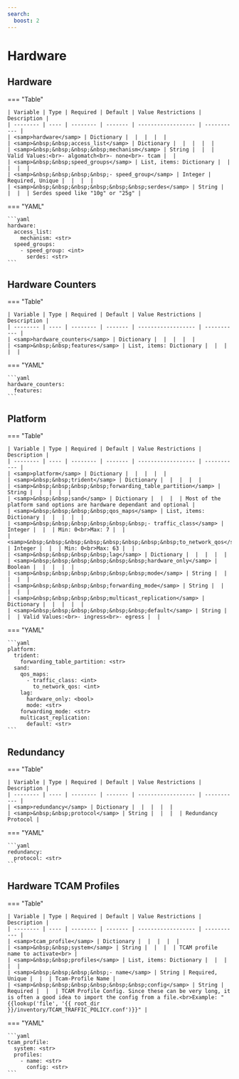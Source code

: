 ```yaml
---
search:
  boost: 2
---
```


# Hardware
## Hardware



=== "Table"

    | Variable | Type | Required | Default | Value Restrictions | Description |
    | -------- | ---- | -------- | ------- | ------------------ | ----------- |
    | <samp>hardware</samp> | Dictionary |  |  |  |  |
    | <samp>&nbsp;&nbsp;access_list</samp> | Dictionary |  |  |  |  |
    | <samp>&nbsp;&nbsp;&nbsp;&nbsp;mechanism</samp> | String |  |  | Valid Values:<br>- algomatch<br>- none<br>- tcam |  |
    | <samp>&nbsp;&nbsp;speed_groups</samp> | List, items: Dictionary |  |  |  |  |
    | <samp>&nbsp;&nbsp;&nbsp;&nbsp;- speed_group</samp> | Integer | Required, Unique |  |  |  |
    | <samp>&nbsp;&nbsp;&nbsp;&nbsp;&nbsp;&nbsp;serdes</samp> | String |  |  |  | Serdes speed like "10g" or "25g" |

=== "YAML"

    ```yaml
    hardware:
      access_list:
        mechanism: <str>
      speed_groups:
        - speed_group: <int>
          serdes: <str>
    ```
## Hardware Counters



=== "Table"

    | Variable | Type | Required | Default | Value Restrictions | Description |
    | -------- | ---- | -------- | ------- | ------------------ | ----------- |
    | <samp>hardware_counters</samp> | Dictionary |  |  |  |  |
    | <samp>&nbsp;&nbsp;features</samp> | List, items: Dictionary |  |  |  |  |

=== "YAML"

    ```yaml
    hardware_counters:
      features:
    ```
## Platform



=== "Table"

    | Variable | Type | Required | Default | Value Restrictions | Description |
    | -------- | ---- | -------- | ------- | ------------------ | ----------- |
    | <samp>platform</samp> | Dictionary |  |  |  |  |
    | <samp>&nbsp;&nbsp;trident</samp> | Dictionary |  |  |  |  |
    | <samp>&nbsp;&nbsp;&nbsp;&nbsp;forwarding_table_partition</samp> | String |  |  |  |  |
    | <samp>&nbsp;&nbsp;sand</samp> | Dictionary |  |  |  | Most of the platform sand options are hardware dependant and optional |
    | <samp>&nbsp;&nbsp;&nbsp;&nbsp;qos_maps</samp> | List, items: Dictionary |  |  |  |  |
    | <samp>&nbsp;&nbsp;&nbsp;&nbsp;&nbsp;&nbsp;- traffic_class</samp> | Integer |  |  | Min: 0<br>Max: 7 |  |
    | <samp>&nbsp;&nbsp;&nbsp;&nbsp;&nbsp;&nbsp;&nbsp;&nbsp;to_network_qos</samp> | Integer |  |  | Min: 0<br>Max: 63 |  |
    | <samp>&nbsp;&nbsp;&nbsp;&nbsp;lag</samp> | Dictionary |  |  |  |  |
    | <samp>&nbsp;&nbsp;&nbsp;&nbsp;&nbsp;&nbsp;hardware_only</samp> | Boolean |  |  |  |  |
    | <samp>&nbsp;&nbsp;&nbsp;&nbsp;&nbsp;&nbsp;mode</samp> | String |  |  |  |  |
    | <samp>&nbsp;&nbsp;&nbsp;&nbsp;forwarding_mode</samp> | String |  |  |  |  |
    | <samp>&nbsp;&nbsp;&nbsp;&nbsp;multicast_replication</samp> | Dictionary |  |  |  |  |
    | <samp>&nbsp;&nbsp;&nbsp;&nbsp;&nbsp;&nbsp;default</samp> | String |  |  | Valid Values:<br>- ingress<br>- egress |  |

=== "YAML"

    ```yaml
    platform:
      trident:
        forwarding_table_partition: <str>
      sand:
        qos_maps:
          - traffic_class: <int>
            to_network_qos: <int>
        lag:
          hardware_only: <bool>
          mode: <str>
        forwarding_mode: <str>
        multicast_replication:
          default: <str>
    ```
## Redundancy



=== "Table"

    | Variable | Type | Required | Default | Value Restrictions | Description |
    | -------- | ---- | -------- | ------- | ------------------ | ----------- |
    | <samp>redundancy</samp> | Dictionary |  |  |  |  |
    | <samp>&nbsp;&nbsp;protocol</samp> | String |  |  |  | Redundancy Protocol |

=== "YAML"

    ```yaml
    redundancy:
      protocol: <str>
    ```
## Hardware TCAM Profiles



=== "Table"

    | Variable | Type | Required | Default | Value Restrictions | Description |
    | -------- | ---- | -------- | ------- | ------------------ | ----------- |
    | <samp>tcam_profile</samp> | Dictionary |  |  |  |  |
    | <samp>&nbsp;&nbsp;system</samp> | String |  |  |  | TCAM profile name to activate<br> |
    | <samp>&nbsp;&nbsp;profiles</samp> | List, items: Dictionary |  |  |  |  |
    | <samp>&nbsp;&nbsp;&nbsp;&nbsp;- name</samp> | String | Required, Unique |  |  | Tcam-Profile Name |
    | <samp>&nbsp;&nbsp;&nbsp;&nbsp;&nbsp;&nbsp;config</samp> | String | Required |  |  | TCAM Profile Config. Since these can be very long, it is often a good idea to import the config from a file.<br>Example: "{{lookup('file', '{{ root_dir }}/inventory/TCAM_TRAFFIC_POLICY.conf')}}" |

=== "YAML"

    ```yaml
    tcam_profile:
      system: <str>
      profiles:
        - name: <str>
          config: <str>
    ```
